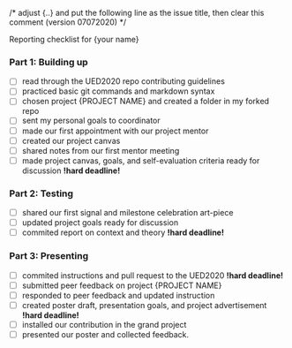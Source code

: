 /* adjust {..} and put the following line as the issue title, then clear this comment (version 07072020) */

Reporting checklist for {your name}

### Part 1: Building up
+ [ ] read through the UED2020 repo contributing guidelines
+ [ ] practiced basic git commands and markdown syntax
+ [ ] chosen project {PROJECT NAME} and created a folder in my forked repo
+ [ ] sent my personal goals to coordinator
+ [ ] made our first appointment with our project mentor
+ [ ] created our project canvas 
+ [ ] shared notes from our first mentor meeting 
+ [ ] made project canvas, goals, and self-evaluation criteria ready for discussion **!hard deadline!**

### Part 2: Testing
+ [ ] shared our first signal and milestone celebration art-piece
+ [ ] updated project goals ready for discussion
+ [ ] commited report on context and theory **!hard deadline!**

### Part 3: Presenting
+ [ ] commited instructions and pull request to the UED2020 **!hard deadline!**
+ [ ] submitted peer feedback on project {PROJECT NAME}
+ [ ] responded to peer feedback and updated instruction
+ [ ] created poster draft, presentation goals, and project advertisement **!hard deadline!**
+ [ ] installed our contribution in the grand project
+ [ ] presented our poster and collected feedback.